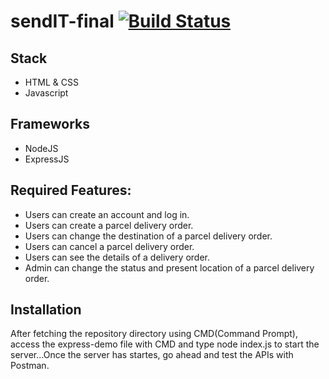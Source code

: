# sendIT-final [![Build Status](https://travis-ci.org/Jack-n-21/sendIT-final.svg?branch=devlop)](https://travis-ci.org/Jack-n-21/sendIT-final)
## Stack
- HTML & CSS
- Javascript

## Frameworks
- NodeJS
- ExpressJS

##  Required Features:
- Users can create an account and log in.
- Users can create a parcel delivery order.
- Users can change the destination of a parcel delivery order.
- Users can cancel a parcel delivery order.
- Users can see the details of a delivery order.
- Admin can change the status and present location of a parcel delivery order.

##  Installation
After fetching the repository directory using CMD(Command Prompt), access the express-demo file with CMD and type node index.js to start the server...Once the server has startes, go ahead and test the APIs with Postman.

      
